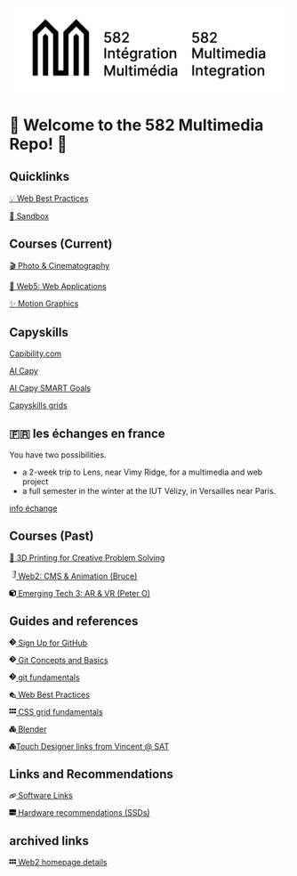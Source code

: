 ![582 Multimedia](../img/logo/logo_582_bil_k.png)

# 👋 Welcome to the 582 Multimedia Repo! 👋

<!-- ## :exclamation: DO TO RIGHT AWAY :exclamation:

[Set up your security questions from the Security info page](https://support.microsoft.com/en-us/account-billing/set-up-security-questions-as-your-verification-method-3d74aedd-88a5-4932-a211-9f0bfbab5de8#:~:text=To%20set%20up%20your%20security%20questions&text)

Due to IT's recent change to phase out the security portal, all access are migrated to Microsoft's security system for login and password recovery. Make sure to do add your security questions to your vanier account **ASAP**. -->

## Quicklinks

[:bulb: Web Best Practices](https://github.com/582Multimedia/web-best-practices)

[:art: Sandbox](https://sandbox.582multi.media/)



## Courses (Current)

[:clapper: Photo & Cinematography](https://github.com/582Multimedia/582-104-va-photo-cinema)

[:raised_hands: Web5: Web Applications](https://github.com/582Multimedia/web5-web-apps)

[:sparkles: Motion Graphics](https://github.com/582Multimedia/motion-graphics/)


## Capyskills

[Capibility.com](https://capibility.com/)

[AI Capy](https://transversal.triangulai.com/)

[AI Capy SMART Goals](https://transversal.triangulai.com/smartgoals/)

[Capyskills grids](https://docs.google.com/spreadsheets/d/18iX7gnHvc09U_KkUmMC8eyVv4WE6quUvTEX9V2TahMQ/edit?gid=146427341#gid=146427341)


## :fr: les échanges en france

You have two possibilities. 
 - a 2-week trip to Lens, near Vimy Ridge, for a multimedia and web project
 - a full semester in the winter at the IUT Vélizy, in Versailles near Paris.

[info échange](https://582multi.media/echange/)


## Courses (Past)

<!-- [:card_index: Web4: Database and Content Management](https://github.com/582Multimedia/582-403-va-web4-db-cms) -->

[:wrench: 3D Printing for Creative Problem Solving](https://github.com/582Multimedia/365-htc-va-3d-creative)

[<img src="../img/svg/html5-brands-solid.svg" width="12"> Web2: CMS & Animation (Bruce)](https://github.com/582Multimedia/web2-cms-animation)

[<img src="../img/svg/cube-solid.svg" width="12"> Emerging Tech 3: AR & VR (Peter O)](https://github.com/582Multimedia/VR-AR-projects-ws2025/)

## Guides and references

[<img src="../img/svg/git-alt-brands-solid.svg" width="12"> Sign Up for GitHub](https://github.com/582Multimedia/GitHub-signup)

[<img src="../img/svg/git-alt-brands-solid.svg" width="12"> Git Concepts and Basics](https://github.com/582Multimedia/git-basics)

[<img src="../img/svg/git-alt-brands-solid.svg" width="12"> git fundamentals](https://github.com/582Multimedia/web2_cms_animation/blob/main/git_fundamentals.md)

[<img src="../img/svg/house-laptop-solid.svg" width="12"> Web Best Practices](https://github.com/582Multimedia/web-best-practices)

[<img src="../img/svg/grip-solid.svg" width="12"> CSS grid fundamentals](https://github.com/582Multimedia/web2_cms_animation/blob/main/CSS-grid-fundamentals.md)

[<img src="../img/svg/cubes-solid.svg" width="12"> Blender](https://github.com/582Multimedia/blender)

[<img src="../img/svg/cubes-solid.svg" width="12">Touch Designer links from Vincent @ SAT](https://github.com/582Multimedia/touch-designer/)

## Links and Recommendations

[<img src="../img/svg/link-solid.svg" width="12"> Software Links](https://github.com/582Multimedia/software-links)

[<img src="../img/svg/hard-drive-solid.svg" width="12"> Hardware recommendations (SSDs)](https://github.com/582Multimedia/hardware-recommendations)

## archived links

[<img src="../img/svg/grip-solid.svg" width="12"> Web2 homepage details](https://github.com/582Multimedia/web2-homepage)

